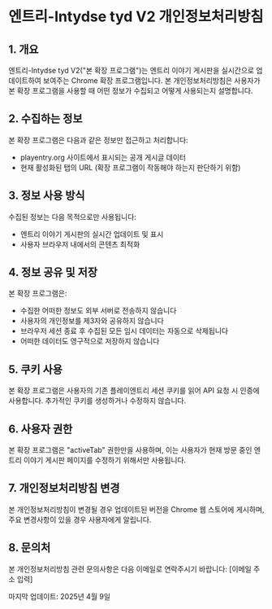 # 엔트리-Intydse tyd V2 개인정보처리방침

## 1. 개요
엔트리-Intydse tyd V2("본 확장 프로그램")는 엔트리 이야기 게시판을 실시간으로 업데이트하여 보여주는 Chrome 확장 프로그램입니다. 본 개인정보처리방침은 사용자가 본 확장 프로그램을 사용할 때 어떤 정보가 수집되고 어떻게 사용되는지 설명합니다.

## 2. 수집하는 정보
본 확장 프로그램은 다음과 같은 정보만 접근하고 처리합니다:
- playentry.org 사이트에서 표시되는 공개 게시글 데이터
- 현재 활성화된 탭의 URL (확장 프로그램이 작동해야 하는지 판단하기 위함)

## 3. 정보 사용 방식
수집된 정보는 다음 목적으로만 사용됩니다:
- 엔트리 이야기 게시판의 실시간 업데이트 및 표시
- 사용자 브라우저 내에서의 콘텐츠 최적화

## 4. 정보 공유 및 저장
본 확장 프로그램은:
- 수집한 어떠한 정보도 외부 서버로 전송하지 않습니다
- 사용자의 개인정보를 제3자와 공유하지 않습니다
- 브라우저 세션 종료 후 수집된 모든 임시 데이터는 자동으로 삭제됩니다
- 어떠한 데이터도 영구적으로 저장하지 않습니다

## 5. 쿠키 사용
본 확장 프로그램은 사용자의 기존 플레이엔트리 세션 쿠키를 읽어 API 요청 시 인증에 사용합니다. 추가적인 쿠키를 생성하거나 수정하지 않습니다.

## 6. 사용자 권한
본 확장 프로그램은 "activeTab" 권한만을 사용하며, 이는 사용자가 현재 방문 중인 엔트리 이야기 게시판 페이지를 수정하기 위해서만 사용됩니다.

## 7. 개인정보처리방침 변경
본 개인정보처리방침이 변경될 경우 업데이트된 버전을 Chrome 웹 스토어에 게시하며, 주요 변경사항이 있을 경우 사용자에게 알립니다.

## 8. 문의처
본 개인정보처리방침 관련 문의사항은 다음 이메일로 연락주시기 바랍니다: [이메일 주소 입력]

마지막 업데이트: 2025년 4월 9일
